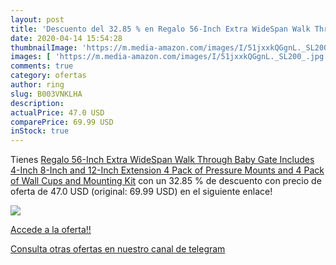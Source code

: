 ```yaml
---
layout: post
title: 'Descuento del 32.85 % en Regalo 56-Inch Extra WideSpan Walk Throu'
date: 2020-04-14 15:54:28
thumbnailImage: 'https://m.media-amazon.com/images/I/51jxxkQGgnL._SL200_.jpg'
images: [ 'https://m.media-amazon.com/images/I/51jxxkQGgnL._SL200_.jpg' ]
comments: true
category: ofertas
author: ring
slug: B003VNKLHA
description:
actualPrice: 47.0 USD
comparePrice: 69.99 USD
inStock: true
---
```


Tienes [Regalo 56-Inch Extra WideSpan Walk Through Baby Gate   Includes 4-Inch  8-Inch and 12-Inch Extension  4 Pack of Pressure Mounts and 4 Pack of Wall Cups and Mounting Kit](https://www.amazon.com/dp/B003VNKLHA/?tag=redken08-20) con un 32.85 % de descuento con precio de oferta de 47.0 USD (original: 69.99 USD) en el siguiente enlace!

[![](https://m.media-amazon.com/images/I/51jxxkQGgnL._SL200_.jpg)](https://www.amazon.com/dp/B003VNKLHA/?tag=redken08-20)

[Accede a la oferta!!](https://www.amazon.com/dp/B003VNKLHA/?tag=redken08-20)

[Consulta otras ofertas en nuestro canal de telegram](https://t.me/s/ofertas25)
